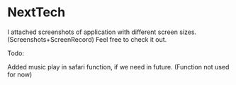# NextTech

I attached screenshots of application with different screen sizes.(Screenshots+ScreenRecord) Feel free to check it out.

Todo:

Added music play in safari function, if we need in future. (Function not used for now)
